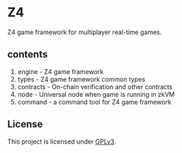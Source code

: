 # Z4

Z4 game framework for multiplayer real-time games.

## contents
1. engine - Z4 game framework
1. types - Z4 game framework common types
1. contracts - On-chain verification and other contracts
1. node - Universal node when game is running in zkVM
1. command - a command tool for Z4 game framework

## License

This project is licensed under [GPLv3](https://www.gnu.org/licenses/gpl-3.0.en.html).
